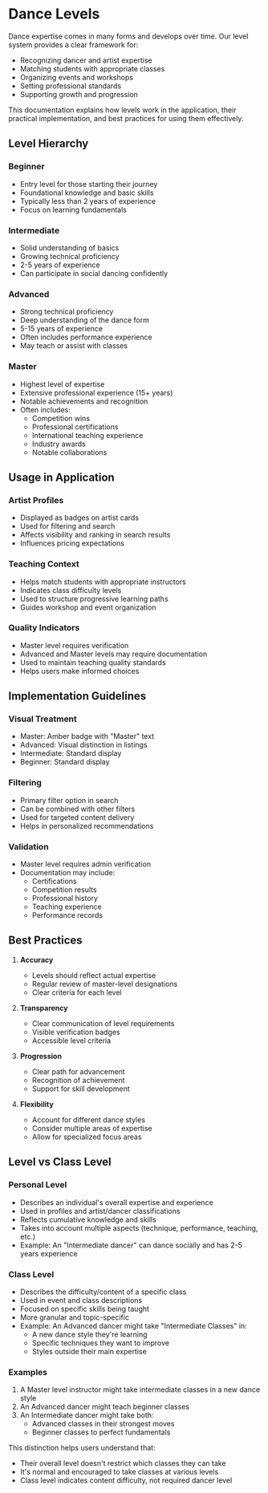 # Dance Levels

Dance expertise comes in many forms and develops over time. Our level system provides a clear framework for:

- Recognizing dancer and artist expertise
- Matching students with appropriate classes
- Organizing events and workshops
- Setting professional standards
- Supporting growth and progression

This documentation explains how levels work in the application, their practical implementation, and best practices for using them effectively.

## Level Hierarchy

### Beginner

- Entry level for those starting their journey
- Foundational knowledge and basic skills
- Typically less than 2 years of experience
- Focus on learning fundamentals

### Intermediate

- Solid understanding of basics
- Growing technical proficiency
- 2-5 years of experience
- Can participate in social dancing confidently

### Advanced

- Strong technical proficiency
- Deep understanding of the dance form
- 5-15 years of experience
- Often includes performance experience
- May teach or assist with classes

### Master

- Highest level of expertise
- Extensive professional experience (15+ years)
- Notable achievements and recognition
- Often includes:
  - Competition wins
  - Professional certifications
  - International teaching experience
  - Industry awards
  - Notable collaborations

## Usage in Application

### Artist Profiles

- Displayed as badges on artist cards
- Used for filtering and search
- Affects visibility and ranking in search results
- Influences pricing expectations

### Teaching Context

- Helps match students with appropriate instructors
- Indicates class difficulty levels
- Used to structure progressive learning paths
- Guides workshop and event organization

### Quality Indicators

- Master level requires verification
- Advanced and Master levels may require documentation
- Used to maintain teaching quality standards
- Helps users make informed choices

## Implementation Guidelines

### Visual Treatment

- Master: Amber badge with "Master" text
- Advanced: Visual distinction in listings
- Intermediate: Standard display
- Beginner: Standard display

### Filtering

- Primary filter option in search
- Can be combined with other filters
- Used for targeted content delivery
- Helps in personalized recommendations

### Validation

- Master level requires admin verification
- Documentation may include:
  - Certifications
  - Competition results
  - Professional history
  - Teaching experience
  - Performance records

## Best Practices

1. **Accuracy**

   - Levels should reflect actual expertise
   - Regular review of master-level designations
   - Clear criteria for each level

2. **Transparency**

   - Clear communication of level requirements
   - Visible verification badges
   - Accessible level criteria

3. **Progression**

   - Clear path for advancement
   - Recognition of achievement
   - Support for skill development

4. **Flexibility**
   - Account for different dance styles
   - Consider multiple areas of expertise
   - Allow for specialized focus areas

## Level vs Class Level

### Personal Level

- Describes an individual's overall expertise and experience
- Used in profiles and artist/dancer classifications
- Reflects cumulative knowledge and skills
- Takes into account multiple aspects (technique, performance, teaching, etc.)
- Example: An "Intermediate dancer" can dance socially and has 2-5 years experience

### Class Level

- Describes the difficulty/content of a specific class
- Used in event and class descriptions
- Focused on specific skills being taught
- More granular and topic-specific
- Example: An Advanced dancer might take "Intermediate Classes" in:
  - A new dance style they're learning
  - Specific techniques they want to improve
  - Styles outside their main expertise

### Examples

1. A Master level instructor might take intermediate classes in a new dance style
2. An Advanced dancer might teach beginner classes
3. An Intermediate dancer might take both:
   - Advanced classes in their strongest moves
   - Beginner classes to perfect fundamentals

This distinction helps users understand that:

- Their overall level doesn't restrict which classes they can take
- It's normal and encouraged to take classes at various levels
- Class level indicates content difficulty, not required dancer level
